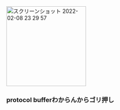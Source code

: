 <img width="209" alt="スクリーンショット 2022-02-08 23 29 57" src="https://user-images.githubusercontent.com/65499273/153007815-331129d6-d0f8-4748-80fb-48a85a112b9a.png">


### protocol bufferわからんからゴリ押し
